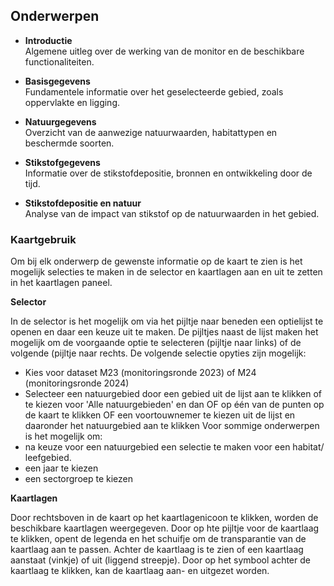 ## Onderwerpen

- **Introductie**  
  Algemene uitleg over de werking van de monitor en de beschikbare functionaliteiten.

- **Basisgegevens**  
  Fundamentele informatie over het geselecteerde gebied, zoals oppervlakte en ligging.

- **Natuurgegevens**  
  Overzicht van de aanwezige natuurwaarden, habitattypen en beschermde soorten.

- **Stikstofgegevens**  
  Informatie over de stikstofdepositie, bronnen en ontwikkeling door de tijd.

- **Stikstofdepositie en natuur**  
  Analyse van de impact van stikstof op de natuurwaarden in het gebied.

### Kaartgebruik

Om bij elk onderwerp de gewenste informatie op de kaart te zien is het mogelijk selecties te maken in de selector en kaartlagen aan en uit te zetten in het kaartlagen paneel.

**Selector**

In de selector is het mogelijk om via het pijltje naar beneden een optielijst te openen en daar een keuze uit te maken. De pijltjes naast de lijst maken het mogelijk om de voorgaande optie te selecteren (pijltje naar links) of de volgende (pijltje naar rechts.
De volgende selectie opyties zijn mogelijk:
- Kies voor dataset M23 (monitoringsronde 2023) of M24 (monitoringsronde 2024)
- Selecteer een natuurgebied door een gebied uit de lijst aan te klikken of te kiezen voor 'Alle natuurgebieden' en dan OF op één van de punten op de kaart te klikken OF een voortouwnemer te kiezen uit de lijst en daaronder het natuurgebied aan te klikken
Voor sommige onderwerpen is het mogelijk om:
- na keuze voor een natuurgebied een selectie te maken voor een habitat/ leefgebied.
- een jaar te kiezen
- een sectorgroep te kiezen

**Kaartlagen**

Door rechtsboven in de kaart op het kaartlagenicoon te klikken, worden de beschikbare kaartlagen weergegeven. Door op hte pijltje voor de kaartlaag te klikken, opent de legenda en het schuifje om de transparantie van de kaartlaag aan te passen. Achter de kaartlaag is te zien of een kaartlaag aanstaat (vinkje) of uit (liggend streepje). Door op het symbool achter de kaartlaag te klikken, kan de kaartlaag aan- en uitgezet worden.
